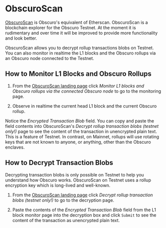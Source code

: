 # ObscuroScan
[ObscuroScan](http://obscuroscan-01.uksouth.azurecontainer.io/) is Obscuro's equivalent of Etherscan. ObscuroScan is a blockchain explorer for the Obscuro Testnet. At the moment it is rudimentary and over time it will be improved to provide more functionality and look better.

ObscuroScan allows you to decrypt rollup transactions blobs on Testnet. You can also monitor in realtime the L1 blocks and the Obscuro rollups via an Obscuro node connected to the Testnet.

## How to Monitor L1 Blocks and Obscuro Rollups
1. From the [ObscuroScan landing page](http://obscuroscan-01.uksouth.azurecontainer.io/) click _Monitor L1 blocks and Obscuro rollups via the connected Obscuro node_ to go to the monitoring page.

1. Observe in realtime the current head L1 block and the current Obscuro rollup.

Notice the _Encrypted Transaction Blob_ field. You can copy and paste the field contents into ObscuroScan's _Decrypt rollup transaction blobs (testnet only!)_ page to see the content of the transaction in unencrypted plain text. This is a feature of Testnet. In contrast, on Mainnet, rollups will use rotating keys that are not known to anyone, or anything, other than the Obscuro enclaves.

## How to Decrypt Transaction Blobs
Decrypting transaction blobs is only possible on Testnet to help you understand how Obscuro works. ObscuroScan on Testnet uses a rollup encryption key which is long-lived and well-known.

1. From the [ObscuroScan landing page](http://obscuroscan-01.uksouth.azurecontainer.io/) click _Decrypt rollup transaction blobs (testnet only!)_ to go to the decryption page.

1. Paste the contents of the _Encrypted Transaction Blob_ field from the L1 block monitor page into the decryption box and click `Submit` to see the content of the transaction as unencrypted plain text.
